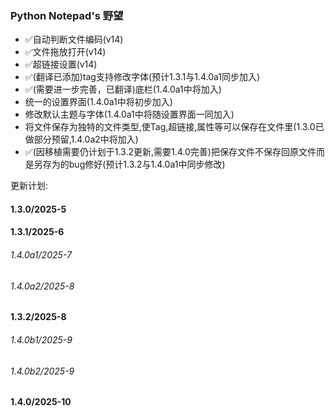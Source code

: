 ### Python Notepad's 野望


- ✅自动判断文件编码(v14)
- ✅文件拖放打开(v14)
- ✅超链接设置(v14)
- ✅(翻译已添加)tag支持修改字体(预计1.3.1与1.4.0a1同步加入)
- ✅(需要进一步完善，已翻译)底栏(1.4.0a1中将加入)
- 统一的设置界面(1.4.0a1中将初步加入)
- 修改默认主题与字体(1.4.0a1中将随设置界面一同加入)
- 将文件保存为独特的文件类型,使Tag,超链接,属性等可以保存在文件里(1.3.0已做部分预留,1.4.0a2中将加入)
- ✅(因移植需要仍计划于1.3.2更新,需要1.4.0完善)把保存文件不保存回原文件而是另存为的bug修好(预计1.3.2与1.4.0a1中同步修改)



更新计划:
#### 1.3.0/2025-5
#### 1.3.1/2025-6
###### 1.4.0a1/2025-7
###### 1.4.0a2/2025-8
#### 1.3.2/2025-8
###### 1.4.0b1/2025-9
###### 1.4.0b2/2025-9
#### 1.4.0/2025-10

